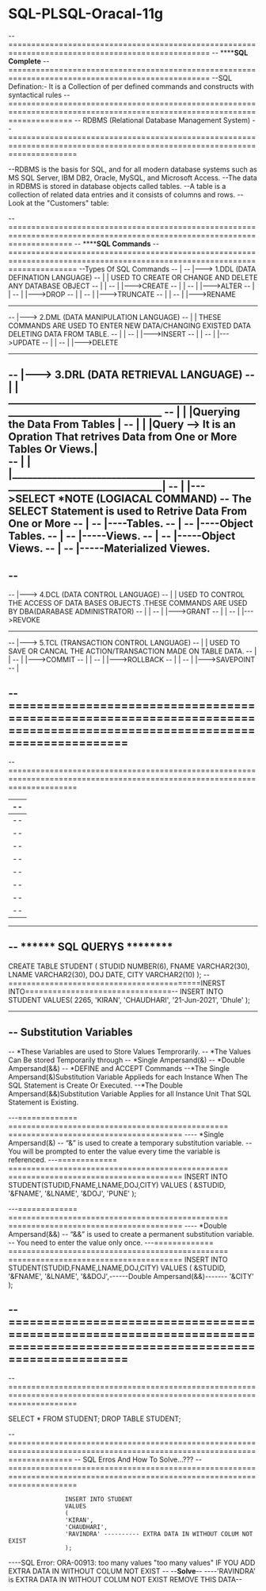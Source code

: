 # SQL-PLSQL-Oracal-11g
--==================================================================================================
--                            **********SQL Complete******
--==================================================================================================
--SQL Defination:- It is a Collection of per defined commands and constructs with syntactical rules
--==========================================================================================================================
--                        RDBMS (Relational Database Management System)
--===========================================================================================================================

--RDBMS is the basis for SQL, and for all modern database systems such as MS SQL Server, IBM DB2, Oracle, MySQL, and Microsoft Access.
--The data in RDBMS is stored in database objects called tables. 
--A table is a collection of related data entries and it consists of columns and rows.
--Look at the "Customers" table:

--==========================================================================================================================
--                            **********SQL Commands******
--===========================================================================================================================
--Types Of SQL Commands
--          |
--          |---> 1.DDL (DATA DEFINATION LANGUAGE)
--          |        |        USED TO CREATE OR CHANGE AND DELETE ANY DATABASE OBJECT
--          |        |
--          |        |--->CREATE
--          |        |
--          |        |--->ALTER
--          |        |
--          |        |--->DROP
--          |        |
--          |        |--->TRUNCATE
--          |        |
--          |        |--->RENAME

-------------------------------------------------------------------------------------------------------------------------
--          |---> 2.DML (DATA MANIPULATION LANGUAGE)
--          |        |        THESE COMMANDS ARE USED TO ENTER NEW DATA/CHANGING EXISTED DATA DELETING DATA FROM TABLE.
--          |        |
--          |        |--->INSERT
--          |        |
--          |        |--->UPDATE
--          |        |
--          |        |--->DELETE

--------------------------------------------------------------------------------------------------------------------------
--          |---> 3.DRL (DATA RETRIEVAL LANGUAGE)
--          |        |     _________________________________________________________________________________
--          |        |     |Querying the Data From Tables                                                   |
--          |        |     |Query --> It is an Opration That retrives Data from One or More Tables Or Views.|      
--          |        |     |________________________________________________________________________________|
--          |        |--->SELECT *NOTE (LOGIACAL COMMAND)
--                         The SELECT Statement is used to Retrive Data From One or More
--                              |
--                              |----Tables.
--                              |
--                              |----Object Tables.
--                              |
--                              |-----Views.
--                              |
--                              |-----Object Views.
--                              |
--                              |-----Materialized Viewes.
--
--
--------------------------------------------------------------------------------------------------------------------------
--          |---> 4.DCL (DATA CONTROL LANGUAGE)
--          |        |        USED TO CONTROL THE ACCESS OF DATA BASES OBJECTS .THESE COMMANDS ARE USED BY DBA(DARABASE ADMINISTRATOR)
--          |        |
--          |        |--->GRANT
--          |        |
--          |        |--->REVOKE

----------------------------------------------------------------------------------------------------------------------------
--          |---> 5.TCL (TRANSACTION CONTROL LANGUAGE)
--          |        |        USED TO SAVE OR CANCAL THE ACTION/TRANSACTION MADE ON TABLE DATA.
--          |        |
--          |        |--->COMMIT
--          |        |
--          |        |--->ROLLBACK
--          |        |
--          |        |--->SAVEPOINT
--          |        

--==========================================================================================================================
--
--===========================================================================================================================

--          |        
--          |
--          |
--          |
--          |
--          |
--          |
--          |
--          |
--          |
-----------------------------------------------------------------------------------------
--                            ****** SQL QUERYS ********
-----------------------------------------------------------------------------------------
CREATE TABLE STUDENT 
(
STUDID NUMBER(6),
FNAME VARCHAR2(30),
LNAME VARCHAR2(30),
DOJ DATE,
CITY VARCHAR2(10)
);
--==========================================INERST INTO================================--
INSERT INTO STUDENT 
                VALUES(
                2265,
                'KIRAN',
                'CHAUDHARI',
                '21-Jun-2021',
                'Dhule'
                );

    
-------------------------------------------------------------------------------------------------------
--                                Substitution Variables
-------------------------------------------------------------------------------------------------------

-- *These Variables are used to Store Values Temprorarily.
-- *The Values Can Be stored Temporarily through
--        *Single Ampersand(&)
--        *Double Ampersand(&&)
--    *DEFINE and ACCEPT Commands 
--*The Single Ampersand(&)Substitution Variable Applieds for each Instance When The SQL Statement is Create Or Executed.
--*The Double Ampersand(&&)Substitution Variable Applies for all Instance Unit That SQL Statement is Existing.
 
 ---=============                ================================================        ======================================
 ----                                         *Single Ampersand(&)
--                           “&” is used to create a temporary substitution variable. 
--                 You will be prompted to enter the value every time the variable is referenced.
 ---=============                ================================================        ======================================
            INSERT INTO STUDENT(STUDID,FNAME,LNAME,DOJ,CITY)
            VALUES
            (
            &STUDID,
            '&FNAME', 
            '&LNAME', 
            '&DOJ',
            'PUNE'
            );
 
 ---=============                ================================================        ======================================
 ----                                         *Double Ampersand(&&)
--                            “&&” is used to create a permanent substitution variable. 
--                                     You need to enter the value only once.
 ---=============                ================================================        ======================================
            INSERT INTO STUDENT(STUDID,FNAME,LNAME,DOJ,CITY)
            VALUES
            (
            &STUDID,
            '&FNAME', 
            '&LNAME', 
            '&&DOJ',------Double Ampersand(&&)-------
            '&CITY'
            );
            

--==========================================================================================================================
--
--===========================================================================================================================

SELECT * FROM STUDENT;
DROP TABLE STUDENT;

--==========================================================================================================================
--                                            SQL Erros And How To Solve...???
--===========================================================================================================================

                    INSERT INTO STUDENT 
                    VALUES
                    (
                    'KIRAN',
                    'CHAUDHARI',
                    'RAVINDRA' ---------- EXTRA DATA IN WITHOUT COLUM NOT EXIST
                    );
----SQL Error: ORA-00913: too many values "too many values" IF YOU ADD EXTRA DATA IN WITHOUT COLUM NOT EXIST --
                                --**Solve**--
----'RAVINDRA' is EXTRA DATA IN WITHOUT COLUM NOT EXIST REMOVE THIS DATA--




